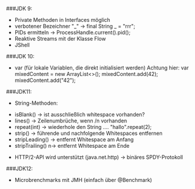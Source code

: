 ###JDK 9:
* Private Methoden in Interfaces möglich
* verbotener Bezeichner "_" -> final String _ = "rrr";
* PIDs ermitteln -> ProcessHandle.current().pid();
* Reaktive Streams mit der Klasse Flow
* JShell

###JDK 10:
* var  (für lokale Variablen, die direkt initialisiert werden)
Achtung hier:
var mixedContent = new ArrayList<>();
mixedContent.add(42);
mixedContent.add("42"); 

###JDK11:
* String-Methoden:
- isBlank() -> ist ausschließlich whitespace vorhanden?
- lines() -> Zeilenumbrüche, wenn /n vorhanden
- repeat(int) -> wiederhole den String .... "hallo".repeat(2);
- strip() -> führende und nachfolgende Whitespaces entfernen
- stripLeading() -> entfernt Whitespace am Anfang
- stripTrailing() n-> entfernt Whitespace am Ende

* HTTP/2-API wird unterstützt (java.net.http) -> binäres SPDY-Protokoll 

###JDK12:
* Microbrenchmarks mit JMH (einfach über @Benchmark)

